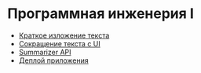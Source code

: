 # Программная инженерия I

- [Краткое изложение текста](hw1/README.md)
- [Сокращение текста с UI](hw2/README.md)
- [Summarizer API](hw3/README.md)
- [Деплой приложения](hw4/README.md)
